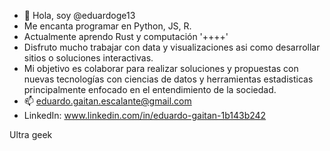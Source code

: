 - 👋 Hola, soy @eduardoge13 
- Me encanta programar en Python, JS, R.
- Actualmente aprendo Rust y computación '++++' 
- Disfruto mucho trabajar con data y visualizaciones asi como desarrollar sitios o soluciones interactivas.
- Mi objetivo es colaborar para realizar soluciones y propuestas con nuevas tecnologías con ciencias de datos y herramientas estadisticas principalmente enfocado en el entendimiento de la sociedad.
- 📫 eduardo.gaitan.escalante@gmail.com
- LinkedIn: www.linkedin.com/in/eduardo-gaitan-1b143b242

Ultra geek 

<!---
eduardoge13/eduardoge13 is a ✨ special ✨ repository because its `README.md` (this file) appears on your GitHub profile.
You can click the Preview link to take a look at your changes.
--->
